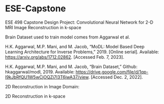 # ESE-Capstone
ESE 498 Capstone Design Project: Convolutional Neural Network for 2-D MRI Image Reconstruction in k-space

Brain Dataset used to train model comes from Aggarwal et al.

H.K. Aggarwal, M.P. Mani, and M. Jacob, “MoDL: Model Based Deep Learning   Architecture for Inverse Problems,” 2019. [Online serial]. Available:          https://arxiv.org/abs/1712.02862. [Accessed Feb. 7, 2023].
    
H.K. Aggarwal, M.P. Mani, and M. Jacob, “Brain Dataset,” Github: hkaggarwal/modl, 2019. Available: https://drive.google.com/file/d/1qp-l9kJbRfQU1W5wCjOQZi7I3T6jwA37/view. [Accessed Dec. 2, 2022].

2D Reconstruction in Image Domain:


2D Reconstruction in k-space
